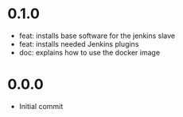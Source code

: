 0.1.0
=====

* feat: installs base software for the jenkins slave
* feat: installs needed Jenkins plugins
* doc: explains how to use the docker image

0.0.0
=====

* Initial commit
